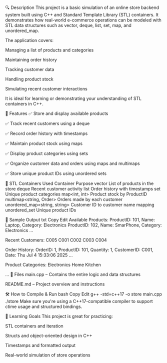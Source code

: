 🔍 Description
This project is a basic simulation of an online store backend system built using C++ and Standard Template Library (STL) containers. It demonstrates how real-world e-commerce operations can be modeled with STL data structures such as vector, deque, list, set, map, and unordered_map.

The application covers:

Managing a list of products and categories

Maintaining order history

Tracking customer data

Handling product stock

Simulating recent customer interactions

It is ideal for learning or demonstrating your understanding of STL containers in C++.

🚀 Features
✅ Store and display available products

✅ Track recent customers using a deque

✅ Record order history with timestamps

✅ Maintain product stock using maps

✅ Display product categories using sets

✅ Organize customer data and orders using maps and multimaps

✅ Store unique product IDs using unordered sets

📂 STL Containers Used
Container	Purpose
vector<Product>	List of products in the store
deque<string>	Recent customer activity
list<Order>	Order history with timestamps
set<string>	Unique product categories
map<int, int>	Product stock by ProductID
multimap<string, Order>	Orders made by each customer
unordered_map<string, string>	Customer ID to customer name mapping
unordered_set<int>	Unique product IDs

🧪 Sample Output
txt
Copy
Edit
Available Products:
ProductID: 101, Name: Laptop, Category: Electronics
ProductID: 102, Name: SmarPhone, Category: Electronics
...

Recent Customers:
C005 C001 C002 C003 C004 

Order History:
OrderID: 1, ProductID: 101, Quantity: 1, CustomerID: C001, Date: Thu Jul  4 15:33:06 2025
...

Product Categories:
Electronics
Home
Kitchen

...
📁 Files
main.cpp – Contains the entire logic and data structures

README.md – Project overview and instructions

🛠️ How to Compile & Run
bash
Copy
Edit
g++ -std=c++17 -o store main.cpp
./store
Make sure you're using a C++17-compatible compiler to support ctime usage and structured bindings.

📘 Learning Goals
This project is great for practicing:

STL containers and iteration

Structs and object-oriented design in C++

Timestamps and formatted output

Real-world simulation of store operations
